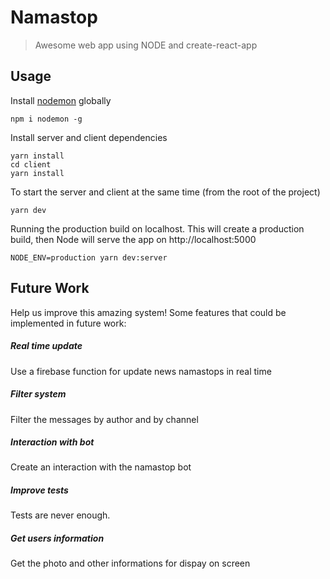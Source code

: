 # Namastop

> Awesome web app using NODE and create-react-app

## Usage

Install [nodemon](https://github.com/remy/nodemon) globally

```
npm i nodemon -g
```

Install server and client dependencies

```
yarn install
cd client
yarn install
```

To start the server and client at the same time (from the root of the project)

```
yarn dev
```

Running the production build on localhost. This will create a production build, then Node will serve the app on http://localhost:5000

```
NODE_ENV=production yarn dev:server
```

## Future Work

Help us improve this amazing system! Some features that could be implemented in future work:

##### Real time update

Use a firebase function for update news namastops in real time

##### Filter system

Filter the messages by author and by channel

##### Interaction with bot

Create an interaction with the namastop bot

##### Improve tests

Tests are never enough.

##### Get users information

Get the photo and other informations for dispay on screen
